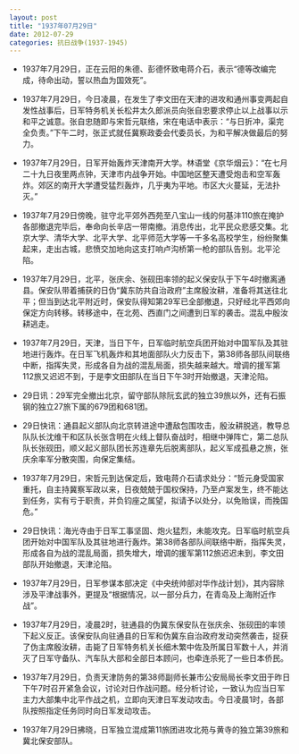 ```yaml
---
layout: post
title: "1937年07月29日"
date: 2012-07-29
categories: 抗日战争(1937-1945)
---
```


<meta name="referrer" content="no-referrer" />

- 1937年7月29日，正在云阳的朱德、彭德怀致电蒋介石，表示“德等改编完成，待命出动，誓以热血为国效死”。 

- 1937年7月29日，今日凌晨，在发生了李文田在天津的进攻和通州事变两起自发性战事后，日军特务机关长松井太久郎派员向张自忠要求停止以上战事以示和平之诚意。张自忠随即与宋哲元联络，宋在电话中表示：“与日折冲，渠完全负责。”下午二时，张正式就任冀察政委会代委员长，为和平解决做最后的努力。 

- 1937年7月29日，日军开始轰炸天津南开大学。林语堂《京华烟云》：“在七月二十九日夜里两点钟，天津市内战争开始。中国地区整天遭受炮击和空军轰炸。郊区的南开大学遭受猛烈轰炸，几乎夷为平地。市区大火蔓延，无法扑灭。” 

- 1937年7月29日傍晚，驻守北平郊外西苑至八宝山一线的何基沣110旅在掩护各部撤退完毕后，奉命向长辛店一带南撤。消息传出，北平民众悲感交集。北京大学、清华大学、北平大学、北平师范大学等一千多名高校学生，纷纷聚集起来，走出古城，悲愤交加地向这支打响卢沟桥第一枪的部队告别。北平沦陷。  

- 1937年7月29日，北平，张庆余、张砚田率领的起义保安队于下午4时撤离通县。保安队带着捕获的日伪“冀东防共自治政府”主席殷汝耕，准备将其送往北平；但当到达北平附近时，保安队得知第29军已全部撤退，只好经北平西郊向保定方向转移。转移途中，在北苑、西直门之间遭到日军的袭击。混乱中殷汝耕逃走。 

- 1937年7月29日，天津，当日下午，日军临时航空兵团开始对中国军队及其驻地进行轰炸。在日军飞机轰炸和其地面部队火力反击下，第38师各部队间联络中断，指挥失灵，形成各自为战的混乱局面，损失越来越大。增调的援军第112旅又迟迟不到，于是李文田部队在当日下午3时开始撤退，天津沦陷。 

- 29日讯：29军完全撤出北京，留守部队除阮玄武的独立39旅以外，还有石振钢的独立27旅下属的679团和681团。 

- 29日快讯：通县起义部队向北京转进途中遭敌包围攻击，殷汝耕脱逃，教导总队队长沈维干和区队长张含明在火线上督队奋战时，相继中弹阵亡，第二总队队长张砚田，顺义起义部队团长苏连章先后脱离部队，起义军成孤悬之旅，张庆余率军分散突围，向保定集结。 

- 1937年7月29日，宋哲元到达保定后，致电蒋介石请求处分：“哲元身受国家重托，自主持冀察军政以来，日夜兢兢于国权保持，乃至卢案发生，终不能达到任务，实有亏于职责，并负钧座之属望，拟请予以处分，以免贻误，而挽国危。” 

- 29日快讯：海光寺由于日军工事坚固、炮火猛烈，未能攻克。日军临时航空兵团开始对中国军队及其驻地进行轰炸。第38师各部队间联络中断，指挥失灵，形成各自为战的混乱局面，损失增大，增调的援军第112旅迟迟未到，李文田部队开始撤退，天津沦陷。 

- 1937年7月29日，日军参谋本部决定《中央统帅部对华作战计划》，其内容除涉及平津战事外，更提及“根据情况，以一部分兵力，在青岛及上海附近作战”。 

- 1937年7月29日，凌晨2时，驻通县的伪冀东保安队在张庆余、张砚田的率领下起义反正。该保安队向驻通县的日军和伪冀东自治政府发动突然袭击，捉获了伪主席殷汝耕，击毙了日军特务机关长细木繁中佐及所属日军数十人，并消灭了日军守备队、汽车队大部和全部日本顾问，也牵连杀死了一些日本侨民。 

- 1937年7月29日，负责天津防务的第38师副师长兼市公安局局长李文田于昨日下午7时召开紧急会议，讨论对日作战问题。经分析讨论，一致认为应当日军主力大部集中北平作战之机，立即向天津日军发动攻击。今日凌晨1时，各部队按照指定任务同时向日军发动攻击。 

- 1937年7月29日拂晓，日军独立混成第11旅团进攻北苑与黄寺的独立第39旅和冀北保安部队。 

